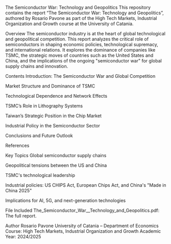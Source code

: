 The Semiconductor War: Technology and Geopolitics
This repository contains the report “The Semiconductor War: Technology and Geopolitics”, authored by Rosario Pavone as part of the High Tech Markets, Industrial Organization and Growth course at the University of Catania.

 Overview
The semiconductor industry is at the heart of global technological and geopolitical competition. This report analyzes the critical role of semiconductors in shaping economic policies, technological supremacy, and international relations. It explores the dominance of companies like TSMC, the strategic moves of countries such as the United States and China, and the implications of the ongoing "semiconductor war" for global supply chains and innovation.

 Contents
Introduction: The Semiconductor War and Global Competition

Market Structure and Dominance of TSMC

Technological Dependence and Network Effects

TSMC’s Role in Lithography Systems

Taiwan’s Strategic Position in the Chip Market

Industrial Policy in the Semiconductor Sector

Conclusions and Future Outlook

References

 Key Topics
Global semiconductor supply chains

Geopolitical tensions between the US and China

TSMC's technological leadership

Industrial policies: US CHIPS Act, European Chips Act, and China's "Made in China 2025"

Implications for AI, 5G, and next-generation technologies

 File Included
The_Semiconductor_War__Technology_and_Geopolitics.pdf: The full report.

 Author
Rosario Pavone
University of Catania – Department of Economics
Course: High Tech Markets, Industrial Organization and Growth
Academic Year: 2024/2025

